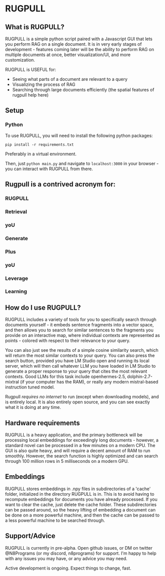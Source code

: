 # RUGPULL

## What is RUGPULL?

RUGPULL is a simple python script paired with a Javascript GUI that lets you perform RAG on a single document. It is in very early stages of development - features coming later will be the ability to perform RAG on multiple documents at once, better visualization/UI, and more customization. 

RUGPULL is USEFUL for:
- Seeing what parts of a document are relevant to a query
- Visualizing the process of RAG
- Searching through large documents efficiently (the spatial features of rugpull help here)

## Setup

### Python
To use RUGPULL, you will need to install the following python packages:
```
pip install -r requirements.txt
```
Preferably in a virtual environment.

Then, just `python main.py` and navigate to `localhost:3000` in your browser - you can interact with RUGPULL from there.


## Rugpull is a contrived acronym for:
### RUGPULL
### Retrieval
### yoU
### Generate
### Plus
### yoU
### Leverage
### Learning

## How do I use RUGPULL?
RUGPULL includes a variety of tools for you to specifically search through documents yourself - it embeds sentence fragments into a vector space, and then allows you to search for similar sentences to the fragments you provide on an interactive map,
where individual contexts are represented as points - colored with respect to their relevance to your query.

You can also just see the results of a simple cosine similarity search, which will return the most similar contexts to your query. You can also press the search button, provided you have LM Studio open and running its local server, which will then call whatever LLM you have loaded in LM Studio to generate a proper response to your query that cites the most relevant contexts. Good LLMs for this task include openhermes-2.5, dolphin-2.7-mixtral (if your computer has the RAM), or really any modern mistral-based instruction tuned model.

Rugpull *requires no internet* to run (except when downloading models), and is entirely local. It is also entirely open source, and you can see exactly what it is doing at any time.


## Hardware requirements

RUGPULL is a heavy application, and the primary bottleneck will be processing local embeddings for exceedingly long documents - however, a standard novel can be processed in a few minutes on a modern CPU. The GUI is also quite heavy, and will require a decent amount of RAM to run smoothly. However, the search function is highly optimized and can search through 100 million rows in 5 milliseconds on a modern GPU.

## Embeddings

RUGPULL stores embeddings in .npy files in subdirectories of a 'cache' folder, initialized in the directory RUGPULL is in. This is to avoid having to recompute embeddings for documents you have already processed. If you want to clear the cache, just delete the cache folder. These subdirectories can be passed around, so the heavy lifting of embedding a document can be done on a more powerful machine, and then the cache can be passed to a less powerful machine to be searched through.

## Support/Advice

RUGPULL is currently in pre-alpha. Open github issues, or DM on twitter @N8Programs (or my discord, n8programs) for support. I'm happy to help with any issues you may have, or any advice you may need.

Active development is ongoing. Expect things to change, fast.
